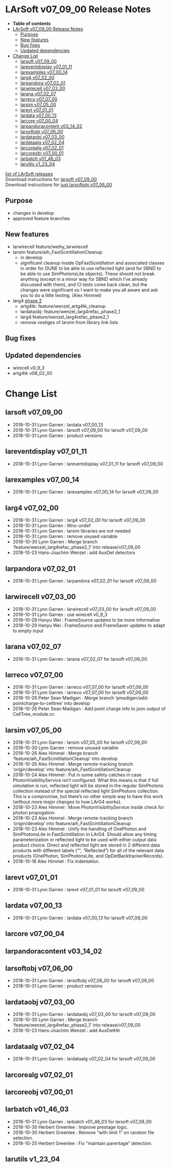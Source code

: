 LArSoft v07\_09\_00 Release Notes
======================================================================

-   **Table of contents**
-   [LArSoft v07\_09\_00 Release Notes](#LArSoft-v07_09_00-Release-Notes)
    -   [Purpose](#Purpose)
    -   [New features](#New-features)
    -   [Bug fixes](#Bug-fixes)
    -   [Updated dependencies](#Updated-dependencies)
-   [Change List](#Change-List)
    -   [larsoft v07\_09\_00](#larsoft-v07_09_00)
    -   [lareventdisplay v07\_01\_11](#lareventdisplay-v07_01_11)
    -   [larexamples v07\_00\_14](#larexamples-v07_00_14)
    -   [larg4 v07\_02\_00](#larg4-v07_02_00)
    -   [larpandora v07\_02\_01](#larpandora-v07_02_01)
    -   [larwirecell v07\_03\_00](#larwirecell-v07_03_00)
    -   [larana v07\_02\_07](#larana-v07_02_07)
    -   [larreco v07\_07\_00](#larreco-v07_07_00)
    -   [larsim v07\_05\_00](#larsim-v07_05_00)
    -   [larevt v07\_01\_01](#larevt-v07_01_01)
    -   [lardata v07\_00\_13](#lardata-v07_00_13)
    -   [larcore v07\_00\_04](#larcore-v07_00_04)
    -   [larpandoracontent v03\_14\_02](#larpandoracontent-v03_14_02)
    -   [larsoftobj v07\_06\_00](#larsoftobj-v07_06_00)
    -   [lardataobj v07\_03\_00](#lardataobj-v07_03_00)
    -   [lardataalg v07\_02\_04](#lardataalg-v07_02_04)
    -   [larcorealg v07\_02\_01](#larcorealg-v07_02_01)
    -   [larcoreobj v07\_00\_01](#larcoreobj-v07_00_01)
    -   [larbatch v01\_46\_03](#larbatch-v01_46_03)
    -   [larutils v1\_23\_04](#larutils-v1_23_04)

[list of LArSoft releases](LArSoft_release_list)\
Download instructions for [larsoft v07\_09\_00](http://scisoft.fnal.gov/scisoft/bundles/larsoft/v07_09_00/larsoft-v07_09_00.html)\
Download instructions for [just larsoftobj v07\_06\_00](http://scisoft.fnal.gov/scisoft/bundles/larsoftobj/v07_06_00/larsoftobj-v07_06_00.html)

Purpose
--------------------

-   changes in develop
-   approved feature branches

New features
------------------------------

-   larwirecell feature/weihy\_larwirecell
-   larsim feature/aih\_FastScintillationCleanup
    -   in develop
    -   significant cleanup inside OpFastScintillation and associated classes in order for DUNE to be able to use reflected light (and for SBND to be able to use SimPhotonsLite objects). These should not break anything (except in a minor way for SBND which I’ve already discussed with them), and CI tests come back clean, but the changes were significant so I want to make you all aware and ask you to do a little testing. (Alex Himmel)
-   larg4 [phase 2](https://indico.fnal.gov/event/18801/contribution/2/material/slides/0.pdf)
    -   artg4tk: feature/wenzel\_artg4tk\_cleanup
    -   lardataobj: feature/wenzel\_larg4refac\_phase2\_1
    -   larg4:feature/wenzel\_larg4refac\_phase2\_1
    -   remove vestiges of larsim from library link lists

Bug fixes
------------------------

Updated dependencies
----------------------------------------------

-   wirecell v0\_9\_3
-   artg4tk v08\_02\_00

Change List
============================

larsoft v07\_09\_00
------------------------------------------

-   2018-10-31 Lynn Garren : lardata v07\_00\_13
-   2018-10-31 Lynn Garren : larsoft v07\_09\_00 for larsoft v07\_09\_00
-   2018-10-31 Lynn Garren : product versions

lareventdisplay v07\_01\_11
----------------------------------------------------------

-   2018-10-31 Lynn Garren : lareventdisplay v07\_01\_11 for larsoft v07\_09\_00

larexamples v07\_00\_14
--------------------------------------------------

-   2018-10-31 Lynn Garren : larexamples v07\_00\_14 for larsoft v07\_09\_00

larg4 v07\_02\_00
--------------------------------------

-   2018-10-31 Lynn Garren : larg4 v07\_02\_00 for larsoft v07\_09\_00
-   2018-10-31 Lynn Garren : Wno-undef
-   2018-10-31 Lynn Garren : larsim libraries are not needed
-   2018-10-31 Lynn Garren : remove unused variable
-   2018-10-30 Lynn Garren : Merge branch ‘feature/wenzel\_larg4refac\_phase2\_1’ into release/v07\_09\_00
-   2018-10-23 Hans-Joachim Wenzel : add AuxDet detectors

larpandora v07\_02\_01
------------------------------------------------

-   2018-10-31 Lynn Garren : larpandora v07\_02\_01 for larsoft v07\_09\_00

larwirecell v07\_03\_00
--------------------------------------------------

-   2018-10-31 Lynn Garren : larwirecell v07\_03\_00 for larsoft v07\_09\_00
-   2018-10-31 Lynn Garren : use wirecell v0\_9\_3
-   2018-10-29 Hanyu Wei : FrameSource updates to be more informative
-   2018-10-29 Hanyu Wei : FrameSource and FrameSaver updates to adapt to empty input

larana v07\_02\_07
----------------------------------------

-   2018-10-31 Lynn Garren : larana v07\_02\_07 for larsoft v07\_09\_00

larreco v07\_07\_00
------------------------------------------

-   2018-10-31 Lynn Garren : larreco v07\_07\_00 for larsoft v07\_09\_00
-   2018-10-31 Lynn Garren : larreco v07\_07\_00 for larsoft v07\_09\_00
-   2018-10-26 Peter Sean Madigan : Merge branch ‘pmadigan/add-pointcharge-to-celltree’ into develop
-   2018-10-26 Peter Sean Madigan : Add point charge info to json output of CellTree\_module.cc

larsim v07\_05\_00
----------------------------------------

-   2018-10-31 Lynn Garren : larsim v07\_05\_00 for larsoft v07\_09\_00
-   2018-10-30 Lynn Garren : remove unused variable
-   2018-10-26 Alex Himmel : Merge branch ‘feature/aih\_FastScintillationCleanup’ into develop
-   2018-10-26 Alex Himmel : Merge remote-tracking branch ‘origin/develop’ into feature/aih\_FastScintillationCleanup
-   2018-10-24 Alex Himmel : Put in some safety catches in case PhotonVisibilityService isn’t configured. What this means is that if full simulation is run, reflected light will be stored in the regular SimPhotons collection instead of the special reflected light SimPhotons collection. This is a compromise, but there’s no other simple way to have this work (without more major changes to how LArG4 works).
-   2018-10-23 Alex Himmel : Move PhotonVisibilityService inside check for photon propogation.
-   2018-10-23 Alex Himmel : Merge remote-tracking branch ‘origin/develop’ into feature/aih\_FastScintillationCleanup
-   2018-10-23 Alex Himmel : Unify the handling of OnePhoton and SimPhotonsLite in FastScintillation in LArG4. Should allow any timing parameterization or reflected light to be used with either output data product choice. Direct and reflected light are stored in 2 different data products with different labels (“”, “Reflected”) for all of the relevant data products (OnePhoton, SimPhotonsLite, and OpDetBacktrackerRecords).
-   2018-10-18 Alex Himmel : Fix indentation.

larevt v07\_01\_01
----------------------------------------

-   2018-10-31 Lynn Garren : larevt v07\_01\_01 for larsoft v07\_09\_00

lardata v07\_00\_13
------------------------------------------

-   2018-10-31 Lynn Garren : lardata v07\_00\_13 for larsoft v07\_09\_00

larcore v07\_00\_04
------------------------------------------

larpandoracontent v03\_14\_02
--------------------------------------------------------------

larsoftobj v07\_06\_00
------------------------------------------------

-   2018-10-31 Lynn Garren : larsoftobj v07\_06\_00 for larsoft v07\_09\_00
-   2018-10-31 Lynn Garren : product versions

lardataobj v07\_03\_00
------------------------------------------------

-   2018-10-31 Lynn Garren : lardataobj v07\_03\_00 for larsoft v07\_09\_00
-   2018-10-30 Lynn Garren : Merge branch ‘feature/wenzel\_larg4refac\_phase2\_1’ into release/v07\_09\_00
-   2018-10-23 Hans-Joachim Wenzel : add AuxDetHit

lardataalg v07\_02\_04
------------------------------------------------

-   2018-10-31 Lynn Garren : lardataalg v07\_02\_04 for larsoft v07\_09\_00

larcorealg v07\_02\_01
------------------------------------------------

larcoreobj v07\_00\_01
------------------------------------------------

larbatch v01\_46\_03
--------------------------------------------

-   2018-10-31 Lynn Garren : larbatch v01\_46\_03 for larsoft v07\_09\_00
-   2018-10-30 Herbert Greenlee : Improve prestage logic.
-   2018-10-30 Herbert Greenlee : Remove “with limit 1” on random file selection.
-   2018-10-25 Herbert Greenlee : Fix “maintain parentage” detection.

larutils v1\_23\_04
------------------------------------------
